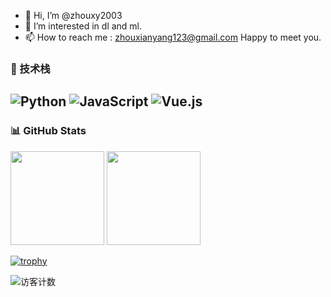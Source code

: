 - 👋 Hi, I’m @zhouxy2003
- 👀 I’m interested in dl and ml.
- 📫 How to reach me : zhouxianyang123@gmail.com
Happy to meet you.

### 🚀 技术栈
![Python](https://img.shields.io/badge/Python-3776AB?style=for-the-badge&logo=python&logoColor=white)
![JavaScript](https://img.shields.io/badge/JavaScript-F7DF1E?style=for-the-badge&logo=javascript&logoColor=black)
![Vue.js](https://img.shields.io/badge/Vue.js-4FC08D?style=for-the-badge&logo=vue.js&logoColor=white)
---
### 📊 GitHub Stats
<div align="left">
  <img src="https://github-readme-stats.vercel.app/api?username=zhouxy2003&hide_title=true&show_icons=true&count_private=true&hide_border=false&locale=en" height="150" />
  <img src="https://github-readme-stats.vercel.app/api/top-langs?username=zhouxy2003&layout=compact&card_width=320&langs_count=8&hide_border=false" height="150" />
</div>


[![trophy](https://github-profile-trophy.vercel.app/?username=zhouxy2003&theme=onedark&no-frame=false&no-bg=false&margin-w=15&margin-h=15&column=7)](https://github.com/ryo-ma/github-profile-trophy)

![访客计数](https://hits.seeyoufarm.com/api/count/incr/badge.svg?url=https%3A%2F%2Fgithub.com%2Fzhouxy2003%2Fzhouxy2003&count_bg=%2379C83D&title_bg=%23555555&icon=github.svg&icon_color=%23E7E7E7&title=访客&edge_flat=false)

